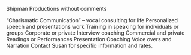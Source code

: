 Shipman Productions
without comments

“Charismatic Communication” – vocal consulting for life Personalized speech and presentations work Training in speaking for individuals or groups Corporate or private Interview coaching Commercial and private Readings or Performances Presentation Coaching Voice overs and Narration Contact Susan for specific information and rates.
